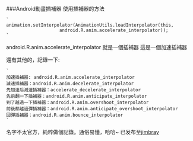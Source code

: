###Android動畫插補器
使用插補器的方法

	`
	animation.setInterpolator(AnimationUtils.loadInterpolator(this,
                        android.R.anim.accelerate_interpolator));
	`

android.R.anim.accelerate_interpolator 就是一個插補器
這是一個加速插補器

還有其他的，記錄一下:

	`
	加速插補器: android.R.anim.accelerate_interpolator
	減速插補器：android.R.anim.decelerate_interpolator
	先加速后減速插補器：accelerate_decelerate_interpolator
	先前翻一下插補器：android.R.anim.anticipate_interpolator
	到了越過一下插補器：android.R.anim.overshoot_interpolator
	前後都越過彈插補器：android.R.anim.anticipate_overshoot_interpolator
	回彈插補器：android.R.anim.bounce_interpolator
	`

名字不太官方，純粹做個記錄。通俗易懂，哈哈~
已发布至[jimbray](http://1.jimblog.sinaapp.com/?p=89)
